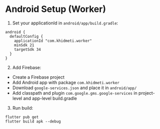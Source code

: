# Android Setup (Worker)

1. Set your applicationId in `android/app/build.gradle`:
```
android {
  defaultConfig {
    applicationId "com.khidmeti.worker"
    minSdk 21
    targetSdk 34
  }
}
```

2. Add Firebase:
- Create a Firebase project
- Add Android app with package `com.khidmeti.worker`
- Download `google-services.json` and place it in `android/app/`
- Add classpath and plugin `com.google.gms.google-services` in project-level and app-level build.gradle

3. Run build:
```
flutter pub get
flutter build apk --debug
```